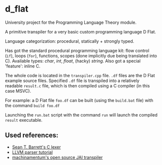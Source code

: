 # d_flat

University project for the Programming Language Theory module.

A primitive transpiler for a very basic custom programming language D Flat.

Language categorization: procedural, statically + strongly typed.

Has got the standard procedural programming language kit: flow control (`if`), loops (`for`), functions, scopes (done implicitly due being translated into C). Available types: _char_, _int_, _float_, (hacky) _string_. Also got a special 'feature': inline C.

The whole code is located in the `transpiler.cpp` file. `.df` files are the D Flat example source files. Specified `.df` file is transpiled into a relatively readable `result.c` file, which is then compiled using a C compiler (in this case MSVC).

For example: a D Flat file `foo.df` can be built (using the `build.bat` file) with the command `build foo.df`

Launching the `run.bat` script with the command `run` will launch the compiled `result` executable.

## Used references:
* [Sean T. Barrett's C lexer](https://github.com/nothings/stb/blob/master/stb_c_lexer.h)
* [LLVM parser tutorial](https://llvm.org/docs/tutorial/index.html)
* [machinamentum's open source JAI transpiler](https://github.com/machinamentum/jai)
